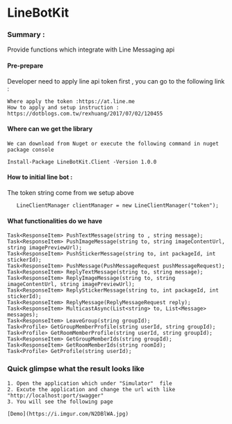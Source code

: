 # LineBotKit

### Summary :
Provide functions which integrate with Line Messaging api

#### Pre-prepare
Developer need to apply line api token first , you can go to the following link :
```
Where apply the token :https://at.line.me
How to apply and setup instruction : https://dotblogs.com.tw/rexhuang/2017/07/02/120455
```

#### Where can we get the library
```
We can download from Nuget or execute the following command in nuget package console

Install-Package LineBotKit.Client -Version 1.0.0

```

#### How to initial line bot :
The token string come from we setup above
```
   LineClientManager clientManager = new LineClientManager("token");
```


#### What functionalities do we have
```  
Task<ResponseItem> PushTextMessage(string to , string message);
Task<ResponseItem> PushImageMessage(string to, string imageContentUrl, string imagePreviewUrl);
Task<ResponseItem> PushStickerMessage(string to, int packageId, int stickerId);
Task<ResponseItem> PushMessage(PushMessageRequest pushMessageRequest);
Task<ResponseItem> ReplyTextMessage(string to, string message);
Task<ResponseItem> ReplyImageMessage(string to, string imageContentUrl, string imagePreviewUrl);
Task<ResponseItem> ReplyStickerMessage(string to, int packageId, int stickerId);
Task<ResponseItem> ReplyMessage(ReplyMessageRequest reply);
Task<ResponseItem> MulticastAsync(List<string> to, List<Message> messages);
Task<ResponseItem> LeaveGroup(string groupId);
Task<Profile> GetGroupMemberProfile(string userId, string groupId);
Task<Profile> GetRoomMemberProfile(string userId, string groupId);
Task<ResponseItem> GetGroupMemberIds(string groupId);
Task<ResponseItem> GetRoomMemberIds(string roomId);
Task<Profile> GetProfile(string userId);
``` 

### Quick glimpse what the result looks like
``` 
1. Open the application which under "Simulator"  file
2. Excute the application and change the url with like "http://localhost:port/swagger"
3. You will see the following page

[Demo](https://i.imgur.com/N2DBlWA.jpg)

``` 




